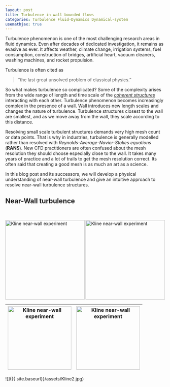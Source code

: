 ```yaml
---
layout: post
title: Turbulence in wall bounded flows
categories: Turbulence Fluid-Dynamics Dynamical-system
usemathjax: true
---
```


Turbulence phenomenon is one of the most challenging research areas in fluid dynamics. Even after decades of dedicated investigation, it remains as evasive as ever.  It affects weather, climate change, irrigation systems, fuel consumption, construction of bridges, artificial heart, vacuum cleaners, washing machines, and rocket propulsion.  

Turbulence is often cited as 

> “the last great unsolved problem of classical physics.”

So what makes turbulence so complicated? Some of the complexity arises from the wide range of length and time scale of the [*coherent structures*](#near-wall-structures)  interacting with each other. Turbulence phenomenon becomes increasingly complex in the presence of a wall. Wall introduces new length scales and changes the nature of turbulence. Turbulence structures closest to the wall are smallest, and as we move away from the wall, they scale according to this distance. 

Resolving small scale turbulent structures demands very high mesh count or data points. That is why in industries, turbulence is generally modelled rather than resolved with *Reynolds-Average-Navier-Stokes equations* (**RANS**). New CFD practitioners are often confused about the mesh resolution they should choose especially close to the wall. It takes many years of practice and a lot of trails to get the mesh resolution correct.  Its often said that creating a good mesh is as much an art as a science. 

In this blog post and its successors, we will develop a physical understanding of near-wall turbulence and give an intuitive approach to resolve near-wall turbulence structures. 



## Near-Wall turbulence

&nbsp;

<img src="{{ site.baseurl}}/assets/Kline2.jpg" title="Kline near-wall experiment" style="width:250px" align="left" /><img src="{{ site.baseurl}}/assets/Kline2.jpg" title="Kline near-wall experiment" width="250px" margin-left="20px" />



<table>
  <thead>
    <tr>
      <th><img src="{{ site.baseurl}}/assets/Kline2.jpg" title="Kline near-wall experiment" style="width:200px" /></th>
      <th><img src="{{ site.baseurl}}/assets/Kline2.jpg" title="Kline near-wall experiment" style="width:200px"/></th>
    </tr>
  </thead>


</table>



![]({{ site.baseurl}}/assets/Kline2.jpg) 

&nbsp;

